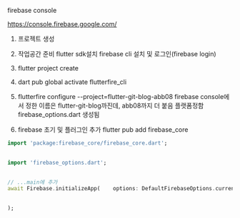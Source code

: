 ﻿firebase console

https://console.firebase.google.com/

1. 프로젝트 생성
2. 작업공간 준비
flutter sdk설치
firebase cli 설치 및 로그인(firebase login)
3. flutter project create
4. dart pub global activate flutterfire_cli
5. flutterfire configure --project=flutter-git-blog-abb08
firebase console에서 정한 이름은 flutter-git-blog까진데, abb08까지 더 붙음
플랫폼정함
firebase_options.dart 생성됨

6. firebase 초기 및 플러그인 추가
flutter pub add firebase_core
```dart
import 'package:firebase_core/firebase_core.dart';

  
import 'firebase_options.dart';

  
// ...main에 추가
await Firebase.initializeApp(    options: DefaultFirebaseOptions.currentPlatform,

  
);
```